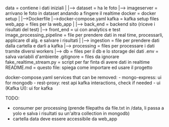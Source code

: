data = contiene i dati iniziali
  |
  |--> dataset = ha le foto
  |--> imageserver = arrivano le foto in dataset andando a fingere il realtime
docker = docker setup
  |
  |-->Dockerfile
  |-->docker-compose.yaml
kafka = kafka setup files
web_app = files per la web_app
  |
  |--> back_end = backend sito (riceve i risultati del test)
  |--> front_end = ui con analytics e test 
image_processing_pipeline = file per prendere dati in real time, processarli, applicare dl alg. e salvare i risultati
  |
  |--> ingestion = file per prendere dati dalla cartella e darli a kafka
  |--> processing = files per processare i dati tramite diversi workers
  |--> db = files per il db e lo storage dei dati
.env = salva variabili d'ambiente
.gitignore = files da ignorare
fake_realtime_stream.py = script per far finta di avere dati in realtime
README.md = questo file: spiega come importare ed usare il progetto

docker-compose.yaml 
  services that can be removed:
    - mongo-express: ui for mongodb
    - rest-proxy: rest api kafka interactions, check if needed
    - ui (Kafka UI): ui for kafka 

TODO:
- consumer per processing (prende filepaths da file.txt in /data, li passa a yolo e salva i risultati su un'altra collection in mongodb)
- cartella data deve essere accessibile da web_app